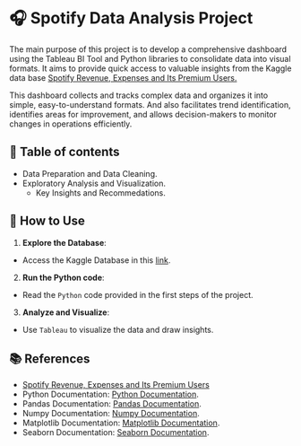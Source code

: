# 🎧 Spotify Data Analysis Project

The main purpose of this project is to develop a comprehensive dashboard using the Tableau BI Tool and Python libraries to consolidate data into visual formats. It aims to provide quick access to valuable insights from the Kaggle data base [Spotify Revenue, Expenses and Its Premium Users.](https://www.kaggle.com/datasets/mauryansshivam/spotify-revenue-expenses-and-its-premium-users?resource=download)

This dashboard collects and tracks complex data and organizes it into simple, easy-to-understand formats. And also facilitates trend identification, identifies areas for improvement, and allows decision-makers to monitor changes in operations efficiently.

## 🔎 Table of contents
- Data Preparation and Data Cleaning.
- Exploratory Analysis and Visualization.
  - Key Insights and Recommedations.

## 📂 How to Use
1. **Explore the Database**:
  - Access the Kaggle Database in this [link](https://www.kaggle.com/datasets/mauryansshivam/spotify-revenue-expenses-and-its-premium-users?resource=download).
2. **Run the Python code**:
  - Read the `Python` code provided in the first steps of the project.
3. **Analyze and Visualize**:
  - Use `Tableau` to visualize the data and draw insights.

## 📚 References
- [Spotify Revenue, Expenses and Its Premium Users](https://www.kaggle.com/datasets/mauryansshivam/spotify-revenue-expenses-and-its-premium-users?resource=download)
- Python Documentation: [Python Documentation](https://docs.python.org/3/).
- Pandas Documentation: [Pandas Documentation](https://pandas.pydata.org/docs/).
- Numpy Documentation: [Numpy Documentation](https://numpy.org/doc/).
- Matplotlib Documentation: [Matplotlib Documentation](https://matplotlib.org/stable/index.html).
- Seaborn Documentation: [Seaborn Documentation](https://seaborn.pydata.org/).
